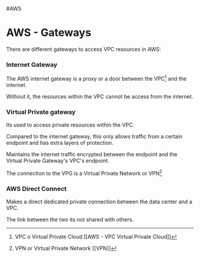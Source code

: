 #AWS 

# AWS - Gateways

There are different gateways to access VPC resources in AWS: 

### Internet Gateway

The AWS internet gateway is a proxy or a door between the VPC[^1] and the internet. 

Without it, the resources within the VPC cannot be access from the internet. 

### Virtual Private gateway

Its used to access private resources within the VPC. 

Compared to the internet gateway, this only allows traffic from a certain endpoint and has extra layers of protection. 

Maintains the internet traffic encrypted between the endpoint and the Virtual Private Gateway's VPC's endpoint. 

The connection to the VPG is a Virtual Private Network or VPN[^2]

### AWS Direct Connect

Makes a direct dedicated private connection between the data center and a VPC.

The link between the two its not shared with others. 

[^1]: VPC o Virtual Private Cloud [[AWS - VPC Virtual Private Cloud]]
[^2]: VPN or Virtual Private Network  [[VPN]]